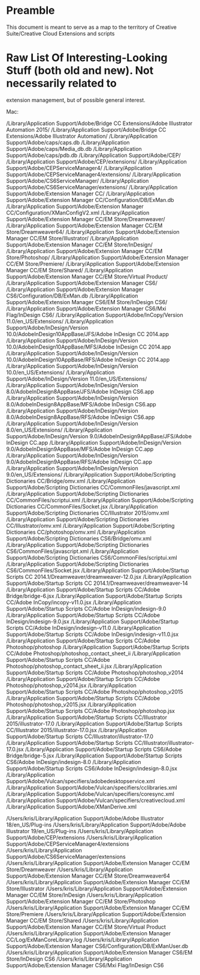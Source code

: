# Preamble

This document is meant to serve as a map to the territory of Creative Suite/Creative Cloud Extensions and scripts

# Raw List Of Interesting-Looking Stuff (both old and new). Not necessarily related to
extension management, but of possible general interest.

Mac:

/Library/Application Support/Adobe/Bridge CC Extensions/Adobe Illustrator Automation 2015/
/Library/Application Support/Adobe/Bridge CC Extensions/Adobe Illustrator Automation/
/Library/Application Support/Adobe/caps/caps.db
/Library/Application Support/Adobe/caps/Media_db.db
/Library/Application Support/Adobe/caps/pdb.db
/Library/Application Support/Adobe/CEP/
/Library/Application Support/Adobe/CEP/extensions/
/Library/Application Support/Adobe/CEPServiceManager4/
/Library/Application Support/Adobe/CEPServiceManager4/extensions/
/Library/Application Support/Adobe/CS6ServiceManager/
/Library/Application Support/Adobe/CS6ServiceManager/extensions/
/Library/Application Support/Adobe/Extension Manager CC/
/Library/Application Support/Adobe/Extension Manager CC/Configuration/DB/ExMan.db
/Library/Application Support/Adobe/Extension Manager CC/Configuration/XManConfigV2.xml
/Library/Application Support/Adobe/Extension Manager CC/EM Store/Dreamweaver/
/Library/Application Support/Adobe/Extension Manager CC/EM Store/Dreamweaver64/
/Library/Application Support/Adobe/Extension Manager CC/EM Store/Illustrator/
/Library/Application Support/Adobe/Extension Manager CC/EM Store/InDesign/
/Library/Application Support/Adobe/Extension Manager CC/EM Store/Photoshop/
/Library/Application Support/Adobe/Extension Manager CC/EM Store/Premiere/
/Library/Application Support/Adobe/Extension Manager CC/EM Store/Shared/
/Library/Application Support/Adobe/Extension Manager CC/EM Store/Virtual Product/
/Library/Application Support/Adobe/Extension Manager CS6/
/Library/Application Support/Adobe/Extension Manager CS6/Configuration/DB/ExMan.db
/Library/Application Support/Adobe/Extension Manager CS6/EM Store/InDesign CS6/
/Library/Application Support/Adobe/Extension Manager CS6/Mxi Flag/InDesign CS6/
/Library/Application Support/Adobe/InCopy/Version 11.0/en_US/Extensions/
/Library/Application Support/Adobe/InDesign/Version 10.0/AdobeInDesign10AppBase/JFS/Adobe InDesign CC 2014.app
/Library/Application Support/Adobe/InDesign/Version 10.0/AdobeInDesign10AppBase/MFS/Adobe InDesign CC 2014.app
/Library/Application Support/Adobe/InDesign/Version 10.0/AdobeInDesign10AppBase/RFS/Adobe InDesign CC 2014.app
/Library/Application Support/Adobe/InDesign/Version 10.0/en_US/Extensions/
/Library/Application Support/Adobe/InDesign/Version 11.0/en_US/Extensions/
/Library/Application Support/Adobe/InDesign/Version 8.0/AdobeInDesign8AppBase/JFS/Adobe InDesign CS6.app
/Library/Application Support/Adobe/InDesign/Version 8.0/AdobeInDesign8AppBase/MFS/Adobe InDesign CS6.app
/Library/Application Support/Adobe/InDesign/Version 8.0/AdobeInDesign8AppBase/RFS/Adobe InDesign CS6.app
/Library/Application Support/Adobe/InDesign/Version 8.0/en_US/Extensions/
/Library/Application Support/Adobe/InDesign/Version 9.0/AdobeInDesign9AppBase/JFS/Adobe InDesign CC.app
/Library/Application Support/Adobe/InDesign/Version 9.0/AdobeInDesign9AppBase/MFS/Adobe InDesign CC.app
/Library/Application Support/Adobe/InDesign/Version 9.0/AdobeInDesign9AppBase/RFS/Adobe InDesign CC.app
/Library/Application Support/Adobe/InDesign/Version 9.0/en_US/Extensions/
/Library/Application Support/Adobe/Scripting Dictionaries CC/Bridge/omv.xml
/Library/Application Support/Adobe/Scripting Dictionaries CC/CommonFiles/javascript.xml
/Library/Application Support/Adobe/Scripting Dictionaries CC/CommonFiles/scriptui.xml
/Library/Application Support/Adobe/Scripting Dictionaries CC/CommonFiles/Socket.jsx
/Library/Application Support/Adobe/Scripting Dictionaries CC/Illustrator 2015/omv.xml
/Library/Application Support/Adobe/Scripting Dictionaries CC/Illustrator/omv.xml
/Library/Application Support/Adobe/Scripting Dictionaries CC/photoshop/omv.xml
/Library/Application Support/Adobe/Scripting Dictionaries CS6/Bridge/omv.xml
/Library/Application Support/Adobe/Scripting Dictionaries CS6/CommonFiles/javascript.xml
/Library/Application Support/Adobe/Scripting Dictionaries CS6/CommonFiles/scriptui.xml
/Library/Application Support/Adobe/Scripting Dictionaries CS6/CommonFiles/Socket.jsx
/Library/Application Support/Adobe/Startup Scripts CC 2014.1/Dreamweaver/dreamweaver-12.0.jsx
/Library/Application Support/Adobe/Startup Scripts CC 2014.1/Dreamweaver/dreamweaver-14
/Library/Application Support/Adobe/Startup Scripts CC/Adobe Bridge/bridge-6.jsx
/Library/Application Support/Adobe/Startup Scripts CC/Adobe InCopy/incopy-v11.0.jsx
/Library/Application Support/Adobe/Startup Scripts CC/Adobe InDesign/indesign-9.0
/Library/Application Support/Adobe/Startup Scripts CC/Adobe InDesign/indesign-9.0.jsx
/Library/Application Support/Adobe/Startup Scripts CC/Adobe InDesign/indesign-v11.0
/Library/Application Support/Adobe/Startup Scripts CC/Adobe InDesign/indesign-v11.0.jsx
/Library/Application Support/Adobe/Startup Scripts CC/Adobe Photoshop/photoshop
/Library/Application Support/Adobe/Startup Scripts CC/Adobe Photoshop/photoshop_contact_sheet_ii
/Library/Application Support/Adobe/Startup Scripts CC/Adobe Photoshop/photoshop_contact_sheet_ii.jsx
/Library/Application Support/Adobe/Startup Scripts CC/Adobe Photoshop/photoshop_v2014
/Library/Application Support/Adobe/Startup Scripts CC/Adobe Photoshop/photoshop_v2014.jsx
/Library/Application Support/Adobe/Startup Scripts CC/Adobe Photoshop/photoshop_v2015
/Library/Application Support/Adobe/Startup Scripts CC/Adobe Photoshop/photoshop_v2015.jsx
/Library/Application Support/Adobe/Startup Scripts CC/Adobe Photoshop/photoshop.jsx
/Library/Application Support/Adobe/Startup Scripts CC/Illustrator 2015/illustrator-17.0
/Library/Application Support/Adobe/Startup Scripts CC/Illustrator 2015/illustrator-17.0.jsx
/Library/Application Support/Adobe/Startup Scripts CC/Illustrator/illustrator-17.0
/Library/Application Support/Adobe/Startup Scripts CC/Illustrator/illustrator-17.0.jsx
/Library/Application Support/Adobe/Startup Scripts CS6/Adobe Bridge/bridge-5.jsx
/Library/Application Support/Adobe/Startup Scripts CS6/Adobe InDesign/indesign-8.0
/Library/Application Support/Adobe/Startup Scripts CS6/Adobe InDesign/indesign-8.0.jsx
/Library/Application Support/Adobe/Vulcan/specifiers/adobedesktopservice.xml
/Library/Application Support/Adobe/Vulcan/specifiers/cclibraries.xml
/Library/Application Support/Adobe/Vulcan/specifiers/coresync.xml
/Library/Application Support/Adobe/Vulcan/specifiers/creativecloud.xml
/Library/Application Support/Adobe/XManDerive.xml

/Users/kris/Library/Application Support/Adobe/Adobe Illustrator 18/en_US/Plug-ins
/Users/kris/Library/Application Support/Adobe/Adobe Illustrator 19/en_US/Plug-ins
/Users/kris/Library/Application Support/Adobe/CEP/extensions
/Users/kris/Library/Application Support/Adobe/CEPServiceManager4/extensions
/Users/kris/Library/Application Support/Adobe/CS6ServiceManager/extensions
/Users/kris/Library/Application Support/Adobe/Extension Manager CC/EM Store/Dreamweaver
/Users/kris/Library/Application Support/Adobe/Extension Manager CC/EM Store/Dreamweaver64
/Users/kris/Library/Application Support/Adobe/Extension Manager CC/EM Store/Illustrator
/Users/kris/Library/Application Support/Adobe/Extension Manager CC/EM Store/InDesign
/Users/kris/Library/Application Support/Adobe/Extension Manager CC/EM Store/Photoshop
/Users/kris/Library/Application Support/Adobe/Extension Manager CC/EM Store/Premiere
/Users/kris/Library/Application Support/Adobe/Extension Manager CC/EM Store/Shared
/Users/kris/Library/Application Support/Adobe/Extension Manager CC/EM Store/Virtual Product
/Users/kris/Library/Application Support/Adobe/Extension Manager CC/Log/ExManCoreLibrary.log
/Users/kris/Library/Application Support/Adobe/Extension Manager CS6/Configuration/DB/ExManUser.db
/Users/kris/Library/Application Support/Adobe/Extension Manager CS6/EM Store/InDesign CS6
/Users/kris/Library/Application Support/Adobe/Extension Manager CS6/Mxi Flag/InDesign CS6
